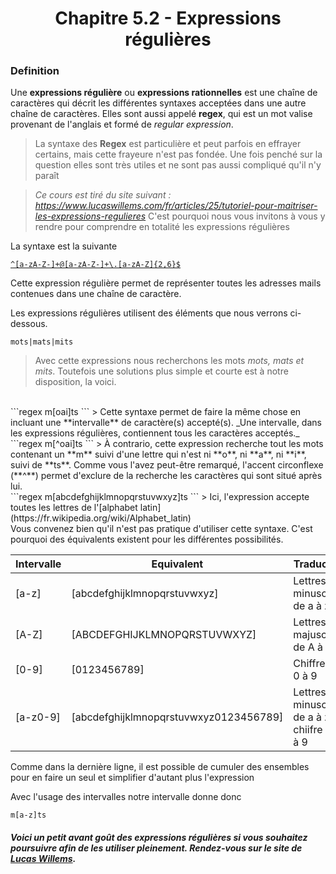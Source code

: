 <center><h1>Chapitre 5.2 - Expressions régulières</h1></center>

### Definition

Une **expressions régulière** ou **expressions rationnelles** est une chaîne de caractères qui décrit les différentes syntaxes acceptées dans une autre chaîne de caractères. Elles sont aussi appelé **regex**, qui est un mot valise provenant de l'anglais et formé de _regular expression_.

> La syntaxe des **Regex** est particulière et peut parfois en effrayer certains, mais cette frayeure n'est pas fondée. Une fois penché sur la question elles sont très utiles et ne sont pas aussi compliqué qu'il n'y paraît

> _Ce cours est tiré du site suivant : https://www.lucaswillems.com/fr/articles/25/tutoriel-pour-maitriser-les-expressions-regulieres_
C'est pourquoi nous vous invitons à vous y rendre pour comprendre en totalité les expressions régulières

La syntaxe est la suivante
<a href="https://www.lucaswillems.com/fr/articles/25/tutoriel-pour-maitriser-les-expressions-regulieres">
```regex
^[a-zA-Z-]+@[a-zA-Z-]+\.[a-zA-Z]{2,6}$
```
</a>

Cette expression régulière permet de représenter toutes les adresses mails contenues dans une chaîne de caractère.


Les expressions régulières utilisent des éléments que nous verrons ci-dessous.

```regex
mots|mats|mits
```
> Avec cette expressions nous recherchons les mots _mots, mats et mits_.
Toutefois une solutions plus simple et courte est à notre disposition, la voici.

<br>
```regex
m[oai]ts
```
> Cette syntaxe permet de faire la même chose en incluant une **intervalle** de caractère(s) accepté(s). _Une intervalle, dans les expressions régulières, contiennent tous les caractères acceptés._

<br>
```regex
m[^oai]ts
```
> À contrario, cette expression recherche tout les mots contenant un **m** suivi d'une lettre qui n'est ni **o**, ni **a**, ni **i**, suivi de **ts**. Comme vous l'avez peut-être remarqué, l'accent circonflexe (**^**) permet d'exclure de la recherche les caractères qui sont situé après lui.

<br>
```regex
m[abcdefghijklmnopqrstuvwxyz]ts
```
> Ici, l'expression accepte toutes les lettres de l'[alphabet latin](https://fr.wikipedia.org/wiki/Alphabet_latin)

<br>
Vous convenez bien qu'il n'est pas pratique d'utiliser cette syntaxe. C'est pourquoi des équivalents existent pour les différentes possibilités.

Intervalle | Equivalent | Traduction
---------|------------|-----------
[a-z] | [abcdefghijklmnopqrstuvwxyz] | Lettres minuscules de a à z
[A-Z] | [ABCDEFGHIJKLMNOPQRSTUVWXYZ] | Lettres majuscules de A à Z
[0-9] | [0123456789] | Chiffres de 0 à 9
[a-z0-9] | [abcdefghijklmnopqrstuvwxyz0123456789] | Lettres minuscules de a à z et chiifre de 0 à 9

Comme dans la dernière ligne, il est possible de cumuler des ensembles pour en faire un seul et simplifier d'autant plus l'expression

Avec l'usage des intervalles notre intervalle donne donc
```regex
m[a-z]ts
```

##### Voici un petit avant goût des expressions régulières si vous souhaitez poursuivre afin de les utiliser pleinement. Rendez-vous sur le site de [Lucas Willems](https://www.lucaswillems.com/fr/articles/25/tutoriel-pour-maitriser-les-expressions-regulieres).